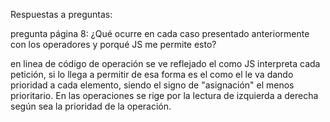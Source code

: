 Respuestas a preguntas:

pregunta página 8: 
    ¿Qué ocurre en cada caso presentado anteriormente con los operadores y porqué JS me permite esto?

en linea de código de operación se ve reflejado el como JS interpreta cada petición, si lo llega a permitir de esa forma es el como el le va dando prioridad a cada elemento, siendo el signo de "asignación" el menos prioritario. En las operaciones se rige por la lectura de izquierda a derecha según sea la prioridad de la operación.